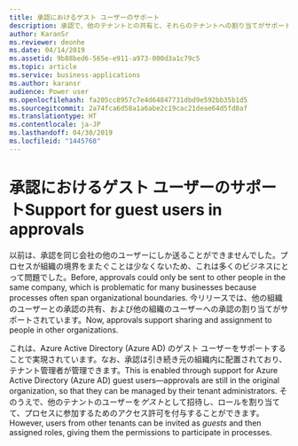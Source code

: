 ```yaml
---
title: 承認におけるゲスト ユーザーのサポート
description: 承認で、他のテナントとの共有と、それらのテナントへの割り当てがサポートされます。 これは、AAD のゲスト ユーザーを通じて実現されます。つまり、他のテナントのユーザーをゲストとして招待し、ロールとアクセス許可を割り当てることができます。
author: KaranSr
ms.reviewer: deonhe
ms.date: 04/14/2019
ms.assetid: 9b88bed6-565e-e911-a973-000d3a1c79c5
ms.topic: article
ms.service: business-applications
ms.author: karansr
audience: Power user
ms.openlocfilehash: fa205cc8957c7e4d64847731dbd9e592bb35b1d5
ms.sourcegitcommit: 2a74fca6d58a1a6abe2c19cac21deae64d5fd8af
ms.translationtype: HT
ms.contentlocale: ja-JP
ms.lasthandoff: 04/30/2019
ms.locfileid: "1445768"
---
```

# <a name="support-for-guest-users-in-approvals"></a><span data-ttu-id="8b66b-104">承認におけるゲスト ユーザーのサポート</span><span class="sxs-lookup"><span data-stu-id="8b66b-104">Support for guest users in approvals</span></span>



<span data-ttu-id="8b66b-105">以前は、承認を同じ会社の他のユーザーにしか送ることができませんでした。プロセスが組織の境界をまたぐことは少なくないため、これは多くのビジネスにとって問題でした。</span><span class="sxs-lookup"><span data-stu-id="8b66b-105">Before, approvals could only be sent to other people in the same company, which is problematic for many businesses because processes often span organizational boundaries.</span></span> <span data-ttu-id="8b66b-106">今リリースでは、他の組織のユーザーとの承認の共有、および他の組織のユーザーへの承認の割り当てがサポートされています。</span><span class="sxs-lookup"><span data-stu-id="8b66b-106">Now, approvals support sharing and assignment to people in other organizations.</span></span>

<span data-ttu-id="8b66b-107">これは、Azure Active Directory (Azure AD) のゲスト ユーザーをサポートすることで実現されています。なお、承認は引き続き元の組織内に配置されており、テナント管理者が管理できます。</span><span class="sxs-lookup"><span data-stu-id="8b66b-107">This is enabled through support for Azure Active Directory (Azure AD) guest users—approvals are still in the original organization, so that they can be managed by their tenant administrators.</span></span> <span data-ttu-id="8b66b-108">そのうえで、他のテナントのユーザーを*ゲスト*として招待し、ロールを割り当てて、プロセスに参加するためのアクセス許可を付与することができます。</span><span class="sxs-lookup"><span data-stu-id="8b66b-108">However, users from other tenants can be invited as *guests* and then assigned roles, giving them the permissions to participate in processes.</span></span>
